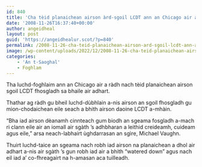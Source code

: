 ```yaml
---
id: 840
title: 'Cha tèid planaichean airson àrd-sgoil LCDT ann an Chicago air adhart'
date: '2008-11-26T16:37:40+00:00'
author: angeidheal
layout: post
guid: 'https://angeidhealur.scot/?p=840'
permalink: /2008-11-26-cha-teid-planaichean-airson-ard-sgoil-lcdt-ann-an-chicago-air-adhart/
image: /wp-content/uploads/2022/12/2008-11-26-cha-teid-planaichean-airson-ard-sgoil-lcdt-ann-an-chicago-air-adhart.webp
categories:
    - 'An t-Saoghal'
    - Foghlam
---
```


Tha luchd-foghlaim ann an Chicago air a ràdh nach tèid planaichean airson sgoil LCDT fhosgladh sa bhaile air adhart.

Thathar ag ràdh gu bheil luchd-dùbhlain a-nis airson an sgoil fhosgladh gu mion-chodaichean eile seach a bhith airson daoine LCDT a-mhàin.

“Bha iad airson dèanamh cinnteach gum biodh an sgeama fosgladh a-mach ri clann eile air an iomall air sgàth ’s adhbharan a leithid creideamh, cuideam agus eile,” arsa neach-labhairt ùghdarrasan an sgìre, Michael Vaughn.

Thuirt luchd-taice an sgeama nach robh iad airson na planaichean a dhol air adhart a-nis air sgàth ’s gun robh iad air a bhith “watered down” agus nach eil iad a’ co-fhreagairt na h-amasan aca tuilleadh.